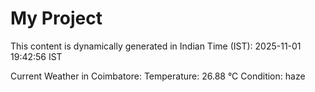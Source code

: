 # My Project

This content is dynamically generated in Indian Time (IST): 2025-11-01 19:42:56 IST


Current Weather in Coimbatore:
Temperature: 26.88 °C
Condition: haze
